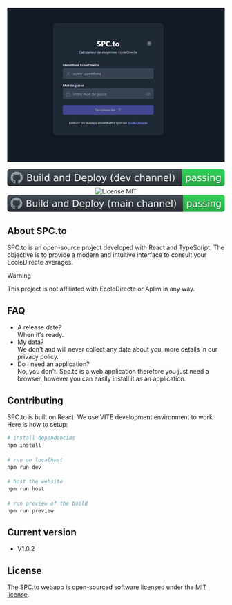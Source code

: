 <p align="center"><a href="https://spcto.netlify.app/" target="_blank"><img src="https://github.com/Lluciocc/spc.to/blob/main/img/1.PNG" width="800" alt="Ecole Directe Plus logo"></a></p>
<p align="center">
<img src="https://github.com/Lluciocc/spc.to/blob/main/img/badge_1.svg" alt="Build Status (dev-channel)">
<img alt="License MIT" src="https://img.shields.io/badge/license-MIT-green">
<img src="https://github.com/Lluciocc/spc.to/blob/main/img/badge.svg" alt="Build Status (dev-channel)">
</p>

## About SPC.to

SPC.to is an open-source project developed with React and TypeScript. The objective is to provide a modern and intuitive interface to consult your EcoleDirecte averages.

> [!warning]
> This project is not affiliated with EcoleDirecte or Aplim in any way.

## FAQ

- A release date?<br>When it's ready.
- My data?<br>We don't and will never collect any data about you, more details in our privacy policy.
- Do I need an application?<br>No, you don't. Spc.to is a web application therefore you just need a browser, however you can easily install it as an application.

## Contributing

SPC.to is built on React. We use VITE development environment to work. Here is how to setup:

```bash
# install dependencies
npm install

# run on localhost
npm run dev

# host the website
npm run host

# run preview of the build
npm run preview
```

## Current version
- V1.0.2

## License

The SPC.to webapp is open-sourced software licensed under the [MIT license](https://opensource.org/licenses/MIT).
